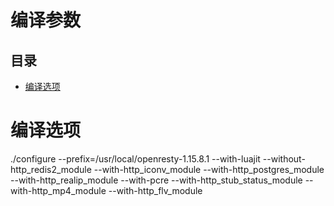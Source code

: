 # 编译参数

## 目录

-   [编译选项](#编译选项)

# 编译选项

./configure --prefix=/usr/local/openresty-1.15.8.1 --with-luajit --without-http\_redis2\_module --with-http\_iconv\_module --with-http\_postgres\_module --with-http\_realip\_module --with-pcre --with-http\_stub\_status\_module --with-http\_mp4\_module --with-http\_flv\_module
